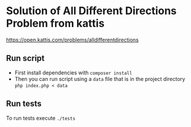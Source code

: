 # Solution of All Different Directions Problem from kattis
https://open.kattis.com/problems/alldifferentdirections

## Run script
- First install dependencies with `composer install`
- Then you can run script using a `data` file that is in the project directory `php index.php < data`

## Run tests
To run tests execute `./tests`